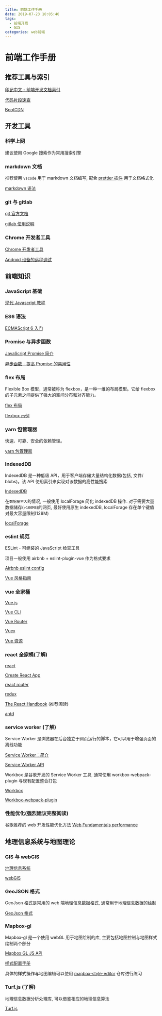 ```yaml
---
title: 前端工作手册
date: 2019-07-23 10:05:40
tags:
  - 前端开发
  - GIS
categories: web前端
---
```


# 前端工作手册

## 推荐工具与索引

[印记中文 - 前端开发文档索引](https://www.docschina.org)

[代码片段速查](https://devhints.io/)

[BootCDN](https://www.bootcdn.cn/all/)

<!-- more -->

## 开发工具

### 科学上网

建议使用 Google 搜索作为常用搜索引擎

### markdown 文档

推荐使用 `vscode` 用于 markdown 文档编写, 配合 [prettier 插件](https://marketplace.visualstudio.com/items?itemName=esbenp.prettier-vscode) 用于文档格式化

[markdown 语法](https://www.jianshu.com/p/b03a8d7b1719)

### git 与 gitlab

[git 官方文档](https://git-scm.com/book/zh/v2)

[gitlab 使用说明](../../common/gitlab/)

### Chrome 开发者工具

[Chrome 开发者工具](https://developers.google.com/web/tools/chrome-devtools/?hl=zh-cn)

[Android 设备的远程调试](https://developers.google.com/web/tools/chrome-devtools/remote-debugging/?hl=zh-cn)

## 前端知识

### JavaScript 基础

[现代 Javascript 教程](https://zh.javascript.info/)

### ES6 语法

[ECMAScript 6 入门](http://es6.ruanyifeng.com/)

### Promise 与异步函数

[JavaScript Promise 简介](https://developers.google.com/web/fundamentals/primers/promises?hl=zh-cn)

[异步函数 - 提高 Promise 的易用性](https://developers.google.com/web/fundamentals/primers/async-functions?hl=zh-cn)

### flex 布局

Flexible Box 模型，通常被称为 flexbox，是一种一维的布局模型。它给 flexbox 的子元素之间提供了强大的空间分布和对齐能力。

[flex 布局](https://developer.mozilla.org/zh-CN/docs/Web/CSS/CSS_Flexible_Box_Layout/Basic_Concepts_of_Flexbox)

[flexbox 示例](https://yoksel.github.io/flex-cheatsheet)

### yarn 包管理器

快速、可靠、安全的依赖管理。

[yarn 包管理器](https://yarnpkg.com/zh-Hant/)

### IndexedDB

IndexedDB 是一种低级 API，用于客户端存储大量结构化数据(包括, 文件/ blobs)。该 API 使用索引来实现对该数据的高性能搜索

[IndexedDB](https://developer.mozilla.org/zh-CN/docs/Web/API/IndexedDB_API)

在`数据量不大`的情况, 一般使用 localForage 简化 indexedDB 操作. 对于需要大量数据储存(`>100MB`)的网页, 最好使用原生 indexedDB, localForage 存在单个键值对最大容量限制(128M)

[localForage](http://localforage.docschina.org/)

### eslint 规范

ESLint - 可组装的 JavaScript 检查工具

项目一般使用 airbnb + eslint-plugin-vue 作为格式要求

[Airbnb eslint config](https://github.com/lin-123/javascript)

[Vue 风格指南](https://cn.vuejs.org/v2/style-guide/)

### vue 全家桶

[Vue.js](https://cn.vuejs.org/v2/guide/)

[Vue CLI](https://cli.vuejs.org/zh/)

[Vue Router](https://router.vuejs.org/zh/)

[Vuex](https://vuex.vuejs.org/zh/)

[Vue 资源](https://github.com/vuejs/awesome-vue)

### react 全家桶(了解)

[react](https://react.docschina.org/)

[Create React App](https://facebook.github.io/create-react-app/docs/getting-started)

[react router](https://reacttraining.com/react-router/web/guides/quick-start)

[redux](https://cn.redux.js.org/)

[The React Handbook](https://medium.freecodecamp.org/the-react-handbook-b71c27b0a795) (推荐阅读)

[antd](https://ant-design.gitee.io/index-cn)

### service worker (了解)

Service Worker 是浏览器在后台独立于网页运行的脚本，它可以用于增强页面的离线功能

[Service Worker：简介](https://developers.google.com/web/fundamentals/primers/service-workers/?hl=zh-cn)

[Service Worker API](https://developer.mozilla.org/zh-CN/docs/Web/API/Service_Worker_API)

Workbox 是谷歌开发的 Service Worker 工具, 通常使用 workbox-webpack-plugin 与现有配置整合打包

[Workbox](https://developers.google.com/web/tools/workbox/)

[Workbox-webpack-plugin](https://webpack.docschina.org/guides/progressive-web-application/)

### 性能优化(强烈建议完整阅读)

谷歌推荐的 web 开发性能优化方法 [Web Fundamentals performance](https://developers.google.com/web/fundamentals/performance/why-performance-matters/)

## 地理信息系统与地图理论

### GIS 与 webGIS

[地理信息系统](https://zh.wikipedia.org/wiki/地理信息系统)

[webGIS](http://enterprise.arcgis.com/zh-cn/server/latest/create-web-apps/windows/about-web-gis.htm)

### GeoJSON 格式

GeoJson 格式是常用的 web 端地理信息数据格式, 通常用于地理信息数据的绘制

[GeoJson 格式](https://www.oschina.net/translate/geojson-spec)

### Mapbox-gl

Mapbox-gl 是一个使用 webGL 用于地图绘制的库, 主要包括地图控制与地图样式绘制两个部分

[Mapbox GL JS API](https://docs.mapbox.com/mapbox-gl-js/api/)

[样式配置手册](https://docs.mapbox.com/mapbox-gl-js/style-spec/)

具体的样式操作与地图编辑可以使用 [mapbox-style-editor](https://gitlab.com/signp/mapbox-style-editor) 仓库进行练习

### Turf.js (了解)

地理信息数据分析处理库, 可以借鉴相应的地理信息算法

[Turf.js](https://github.com/Turfjs/turf)
